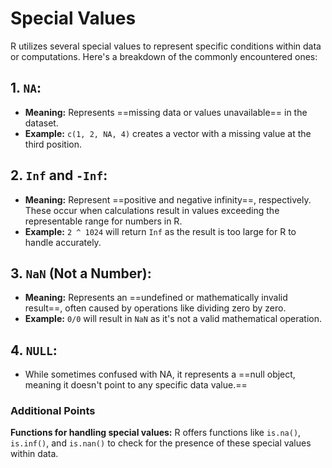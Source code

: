 # Special Values
R utilizes several special values to represent specific conditions within data or computations. Here's a breakdown of the commonly encountered ones:

## 1. `NA`:

- **Meaning:** Represents ==missing data or values unavailable== in the dataset.
- **Example:** `c(1, 2, NA, 4)` creates a vector with a missing value at the third position.

## 2. `Inf` and `-Inf`:

- **Meaning:** Represent ==positive and negative infinity==, respectively. These occur when calculations result in values exceeding the representable range for numbers in R.
- **Example:** `2 ^ 1024` will return `Inf` as the result is too large for R to handle accurately.

## 3. `NaN` (Not a Number):

- **Meaning:** Represents an ==undefined or mathematically invalid result==, often caused by operations like dividing zero by zero.
- **Example:** `0/0` will result in `NaN` as it's not a valid mathematical operation.
## 4. `NULL`: 
- While sometimes confused with NA, it represents a ==null object, meaning it doesn't point to any specific data value.==

### Additional Points
**Functions for handling special values:** R offers functions like `is.na()`, `is.inf()`, and `is.nan()` to check for the presence of these special values within data.